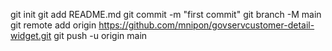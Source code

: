 git init
git add README.md
git commit -m "first commit"
git branch -M main
git remote add origin https://github.com/mnipon/govservcustomer-detail-widget.git
git push -u origin main
